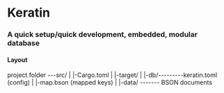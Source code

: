 # Keratin
### A quick setup/quick development, embedded, modular database

#### Layout
project folder ---src/
				|
				|-Cargo.toml
				|
				|-target/
				|
				|-db/---------keratin.toml (config)
							|
							|-map.bson (mapped keys)
							|
							|-data/ ------- BSON documents
